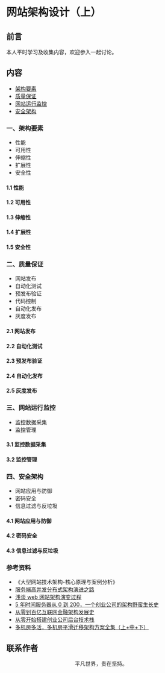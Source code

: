 # 网站架构设计（上）

## 前言

本人平时学习及收集内容，欢迎参入一起讨论。

## 内容

- [架构要素](#一、架构要素)
- [质量保证](#二、质量保证)
- [网站运行监控](#三、网站运行监控)
- [安全架构](#四、安全架构)

### 一、架构要素

- 性能
- 可用性
- 伸缩性
- 扩展性
- 安全性

#### 1.1 性能

#### 1.2 可用性

#### 1.3 伸缩性

#### 1.4 扩展性

#### 1.5 安全性

### 二、质量保证

- 网站发布
- 自动化测试
- 预发布验证
- 代码控制
- 自动化发布
- 灰度发布

#### 2.1 网站发布

#### 2.2 自动化测试

#### 2.3 预发布验证

#### 2.4 自动化发布

#### 2.5 灰度发布

### 三、网站运行监控

- 监控数据采集
- 监控管理

#### 3.1 监控数据采集

#### 3.2 监控管理

### 四、安全架构

- 网站应用与防御
- 密码安全
- 信息过滤与反垃圾

#### 4.1 网站应用与防御

#### 4.2 密码安全

#### 4.3 信息过滤与反垃圾

### 参考资料

- 《大型网站技术架构-核心原理与案例分析》
- [服务端高并发分布式架构演进之路](https://segmentfault.com/a/1190000018626163)
- [浅谈 web 网站架构演变过程](https://www.cnblogs.com/xiaoMzjm/p/5223799.html)
- [5 年时间服务器从 0 到 200，一个创业公司的架构野蛮生长史](https://zhuanlan.zhihu.com/p/33401898)
- [从零到百亿互联网金融架构发展史](https://www.cnblogs.com/ityouknow/p/6276686.html)
- [从零开始搭建创业公司后台技术栈](https://mp.weixin.qq.com/s/HlEDjrVKbH_KZo_SXjfzIQ)
- [多机房多活，多机房平滑迁移架构方案全集（上+中+下）](https://mp.weixin.qq.com/s/a_LQjdis8MCBYSeuw98ExQ)

## 联系作者

<div align="center">
    <p>
        平凡世界，贵在坚持。
    </p>
    <img :src="$withBase('/about/contact.png')" />
</div>
